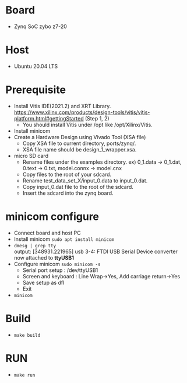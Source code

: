 # Board
- Zynq SoC zybo z7-20
# Host
- Ubuntu 20.04 LTS

# Prerequisite
- Install Vitis IDE(2021.2) and XRT Library. https://www.xilinx.com/products/design-tools/vitis/vitis-platform.html#gettingStarted (Step 1, 2)
    - You should install Vitis under /opt like /opt/Xilinx/Vitis.
- Install minicom
- Create a Hardware Design using Vivado Tool (XSA file)
    - Copy XSA file to current directory, ports/zynq/.
    - XSA file name should be design_1_wrapper.xsa.
- micro SD card
    - Rename files under the examples directory. ex) 0_1.data -> 0_1.dat, 0.text -> 0.txt, model.connx -> model.cnx
    - Copy files to the root of your sdcard.
    - Rename test_data_set_X/input_0.data to input_0.dat.
    - Copy input_0.dat file to the root of the sdcard.
    - Insert the sdcard into the zynq board.

# minicom configure
- Connect board and host PC
- Install minicom `sudo apt install minicom`
- `dmesg | grep tty`<br>output: [348931.221965] usb 3-4: FTDI USB Serial Device converter now attached to **ttyUSB1**
- Configure minicom `sudo minicom -s`
    - Serial port setup : /dev/ttyUSB1
    - Screen and keyboard : Line Wrap->Yes, Add carriage return->Yes
    - Save setup as dfl
    - Exit
- `minicom`

# Build
- `make build`
# RUN
- `make run`
